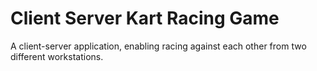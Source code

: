 # Client Server Kart Racing Game
 A client-server application, enabling racing against each other from two different workstations.
